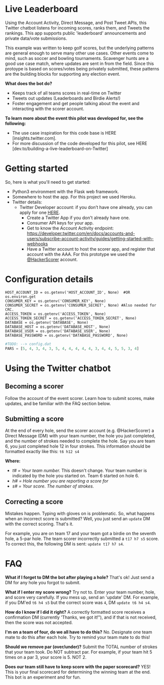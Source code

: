 Live Leaderboard
=================

Using the Account Activity, Direct Message, and Post Tweet APIs, this Twitter chatbot listens for incoming scores, ranks them, and Tweets the rankings. This app supports public 'leaderboard' announcements and private data/vote submissions.

This example was written to keep golf scores, but the underlying patterns are general enough to serve many other use cases. Other events come to mind, such as soccer and bowling tournaments. Scavenger hunts are a good use case match, where updates are sent in from the field. Since this protoype is based on scores/votes being privately submitted, these patterns are the building blocks for supporting any election event. 

**What does the bot do?**
+ Keeps track of all teams scores in real-time on Twitter
+ Tweets out updates (Leaderboards and Birdie Alerts!) 
+ Foster engagement and get people talking about the event and interacting with the scorer account. 

**To learn more about the event this pilot was developed for, see the following:** 
+ The use case inspiration for this code base is HERE [insights.twitter.com].
+ For more discussion of the code developed for this pilot, see HERE [dev.to/building-a-live-leaderboard-on-Twitter]

Getting started 
===============

So, here is what you'll need to get started:

+ Python3 environment with the Flask web framework.
+ Somewhere to host the app. For this project we used Heroku.
+ Twitter details:
  + Twitter Developer account: if you don’t have one already, you can apply for one [HERE]().
    + Create a Twitter App if you don't already have one.
    + Consumer API keys for your app. 
    + Get to know the Account Activity endpoint: https://developer.twitter.com/en/docs/accounts-and-users/subscribe-account-activity/guides/getting-started-with-webhooks
    + Have a Twitter account to host the scorer app, and register that account with the AAA. For this prototype we used the [@HackerScorer](https://twitter.com/HackerScorer) account. 
  
  
Configuration details
=====================

```
HOST_ACCOUNT_ID = os.getenv('HOST_ACCOUNT_ID', None)  #OR os.environ.get
CONSUMER_KEY = os.getenv('CONSUMER_KEY', None)
CONSUMER_SECRET = os.getenv('CONSUMER_SECRET', None) #Also needed for CRC.
ACCESS_TOKEN = os.getenv('ACCESS_TOKEN', None)
ACCESS_TOKEN_SECRET = os.getenv('ACCESS_TOKEN_SECRET', None)
DATABASE = os.getenv('DATABASE', None)
DATABASE_HOST = os.getenv('DATABASE_HOST', None)
DATABASE_USER = os.getenv('DATABASE_USER', None)
DATABASE_PASSWORD = os.getenv('DATABASE_PASSWORD', None)
```


```python
#TODO: --> config.dat
PARS = [5, 4, 3, 4, 3, 5, 4, 4, 4, 4, 4, 3, 4, 4, 5, 5, 3, 4]
```


Using the Twitter chatbot
=========================

## Becoming a scorer

Follow the account of the event scorer. Learn how to submit scores, make updates, and be familiar with the FAQ section below. 

## Submitting a score

At the end of every hole, send the scorer account (e.g. @HackerScorer) a Direct Message (DM) with your team number, the hole you just completed, and the number of strokes needed to complete the hole. Say you are team 6, you just completed hole 12 in four strokes. This information should be formatted exactly like this: ```t6 h12 s4```

**Where:**  
+ *t# = Your team number.* This doesn't change. Your team number is indicated by the hole you started on. Team 6 started on hole 6.
+ *h# = Hole number you are reporting a score for*
+ *s# = Your score. The number of strokes.*

## Correcting a score

Mistakes happen. Typing with gloves on is problematic. So, what happens when an incorrect score is submitted? Well, you just send an ```update``` DM with the correct scoring. That's it. 

For example, you are on team 17 and your team got a birdie on the seventh hole, a 5-par hole. The team scorer incorrectly submitted a ```t17 h7 s5``` score. To correct this, the following DM is sent: ```update t17 h7 s4```. 


# FAQ

**What if I forget to DM the bot after playing a hole?** 
That's ok! Just send a DM for any hole you forgot to submit. 

**What if I enter my score wrong?**
Try not to. Enter your team number, hole, and score very carefully. If you mess up, send an 'update' DM. For example, if you DM'ed ```t6 h4 s5``` but the correct score was ```4```, DM ```update t6 h4 s4```. 

**How do I know if I did it right?** 
A correctly formatted score receives a confirmation DM (currently 'Thanks, we got it!"), and if that is not received, then the score was not accepted. 

**I'm on a team of four, do we all have to do this?**
No. Designate one team mate to do this after each hole. Try to remind your team mate to do this!

**Should we remove par (over/under)?**
Submit the TOTAL number of strokes that your team took. Do NOT subtract par. For example, if your team hit 5 times on a par 3, your score is 5. NOT 2.

**Does our team still have to keep score with the paper scorecard?**
YES! This is your final scorecard for determining the winning team at the end. This bot is an experiment and for fun.






